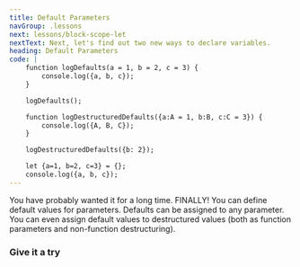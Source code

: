 ```yaml
---
title: Default Parameters
navGroup: .lessons
next: lessons/block-scope-let
nextText: Next, let's find out two new ways to declare variables.
heading: Default Parameters
code: |
    function logDefaults(a = 1, b = 2, c = 3) {
        console.log({a, b, c});
    }

    logDefaults();

    function logDestructuredDefaults({a:A = 1, b:B, c:C = 3}) {
        console.log({A, B, C});
    }

    logDestructuredDefaults({b: 2});

    let {a=1, b=2, c=3} = {};
    console.log({a, b, c});
---
```


You have probably wanted it for a long time.  FINALLY!  You can define default values for parameters. Defaults can be assigned to any parameter. You can even assign default values to destructured values (both as function parameters and non-function destructuring).

### Give it a try
